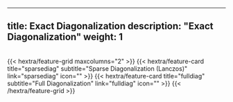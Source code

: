 
---
title: Exact Diagonalization
description: "Exact Diagonalization"
weight: 1
---

<br>
{{< hextra/feature-grid maxcolumns="2" >}}
 {{< hextra/feature-card
    title="sparsediag"
    subtitle="Sparse Diagonalization (Lanczos)"
    link="sparsediag"
    icon=""
  >}}
  {{< hextra/feature-card
    title="fulldiag"
    subtitle="Full Diagonalization"
    link="fulldiag"
    icon=""
  >}}
{{< /hextra/feature-grid >}}

